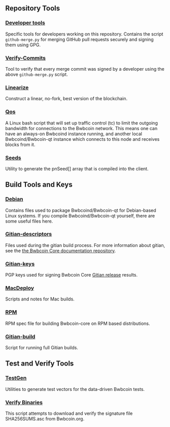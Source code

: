 Repository Tools
---------------------

### [Developer tools](/contrib/devtools) ###
Specific tools for developers working on this repository.
Contains the script `github-merge.py` for merging GitHub pull requests securely and signing them using GPG.

### [Verify-Commits](/contrib/verify-commits) ###
Tool to verify that every merge commit was signed by a developer using the above `github-merge.py` script.

### [Linearize](/contrib/linearize) ###
Construct a linear, no-fork, best version of the blockchain.

### [Qos](/contrib/qos) ###

A Linux bash script that will set up traffic control (tc) to limit the outgoing bandwidth for connections to the Bwbcoin network. This means one can have an always-on Bwbcoind instance running, and another local Bwbcoind/Bwbcoin-qt instance which connects to this node and receives blocks from it.

### [Seeds](/contrib/seeds) ###
Utility to generate the pnSeed[] array that is compiled into the client.

Build Tools and Keys
---------------------

### [Debian](/contrib/debian) ###
Contains files used to package Bwbcoind/Bwbcoin-qt
for Debian-based Linux systems. If you compile Bwbcoind/Bwbcoin-qt yourself, there are some useful files here.

### [Gitian-descriptors](/contrib/gitian-descriptors) ###
Files used during the gitian build process. For more information about gitian, see the [the Bwbcoin Core documentation repository](https://github.com/Bwbcoin-core/docs).

### [Gitian-keys](/contrib/gitian-keys)
PGP keys used for signing Bwbcoin Core [Gitian release](/doc/release-process.md) results.

### [MacDeploy](/contrib/macdeploy) ###
Scripts and notes for Mac builds. 

### [RPM](/contrib/rpm) ###
RPM spec file for building Bwbcoin-core on RPM based distributions.

### [Gitian-build](/contrib/gitian-build.sh) ###
Script for running full Gitian builds.

Test and Verify Tools 
---------------------

### [TestGen](/contrib/testgen) ###
Utilities to generate test vectors for the data-driven Bwbcoin tests.

### [Verify Binaries](/contrib/verifybinaries) ###
This script attempts to download and verify the signature file SHA256SUMS.asc from Bwbcoin.org.
